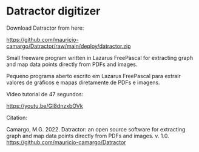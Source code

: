 # Datractor digitizer
 
Download Datractor from here:

https://github.com/mauricio-camargo/Datractor/raw/main/deploy/datractor.zip

Small freeware program written in Lazarus FreePascal for extracting graph and map data points directly from PDFs and images.

Pequeno programa aberto escrito em Lazarus FreePascal para extrair valores de gráficos e mapas diretamente de PDFs e imagens.

Video tutorial de 47 segundos: 

https://youtu.be/GI8dnzxbOVk

Citation:

Camargo, M.G. 2022. Datractor: an open source software for extracting graph and map data points directly from PDFs and images. v. 1.0.
https://github.com/mauricio-camargo/Datractor
